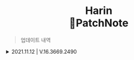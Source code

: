 <h1 align="center">Harin<br>📝PatchNote</h1>

> 업데이트 내역
<details>
<summary>2021.11.12 | V.16.3669.2490</summary>

+ 욕설감지 기능 추가
  + 이제부터 욕설 감지 채널을 설정하여 클린한 채팅을 만들어줘요.
  + 사용된 욕설 감지 소스 [[Seol7523/KoreanBadwordDetection](https://github.com/Seol7523/KoreanBadwordDetection)]
+ 레벨링 수정
  + 기존 `-HNoLv(레벨업 알림 무시코드)`를 `-HOnLv(레벨업 알림 코드)`로 기본적으로는 알림이 따로 오지않지만 설정할시 알림이 오도록 하였습니다.
+ 옵션 선지 수정
  + 위 사항으로 인해 옵션의 선지변경 및 추가되었습니다.
</details>